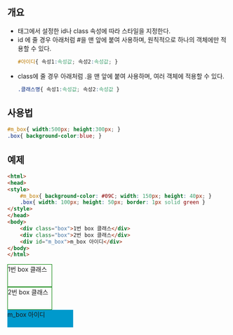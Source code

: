 ## 개요
* 태그에서 설정한 id나 class 속성에 따라 스타일을 지정한다.
* id 에 줄 경우 아래처럼 #을 맨 앞에 붙여 사용하며, 원칙적으로 하나의 객체에만 적용할 수 있다.
	```css
	#아이디{ 속성1:속성값; 속성2:속성값; } 
	```
* class에 줄 경우 아래처럼 .을 맨 앞에 붙여 사용하며, 여러 객체에 적용할 수 있다.
	```css
	.클래스명{ 속성1:속성값; 속성2:속성값 }
	```
## 사용법
```css
#m_box{ width:500px; height:300px; }
.box{ background-color:blue; }
```

## 예제
```html
<html>
<head>
<style>
	#m_box{ background-color: #09C; width: 150px; height: 40px; }
	.box{ width: 100px; height: 50px; border: 1px solid green }
</style>
</head>
<body>
	<div class="box">1번 box 클래스</div>
	<div class="box">2번 box 클래스</div>
	<div id="m_box">m_box 아이디</div>
</body>
</html>
```
<html>
<head>
<style>
	#m_box{ background-color: #09C; width: 150px; height: 40px; }
	.box{ width: 100px; height: 50px; border: 1px solid green }
</style>
</head>
<body>
	<div class="box">1번 box 클래스</div>
	<div class="box">2번 box 클래스</div>
	<div id="m_box">m_box 아이디</div>
</body>
</html>